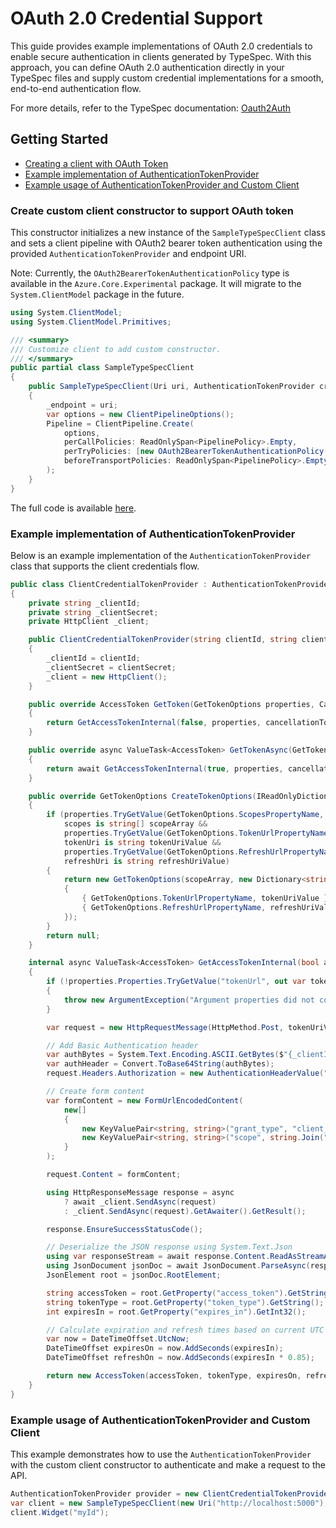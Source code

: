 # OAuth 2.0 Credential Support

This guide provides example implementations of OAuth 2.0 credentials to enable secure authentication in clients generated by TypeSpec. With this approach, you can define OAuth 2.0 authentication directly in your TypeSpec files and supply custom credential implementations for a smooth, end-to-end authentication flow.

For more details, refer to the TypeSpec documentation: [Oauth2Auth](https://typespec.io/docs/libraries/http/reference/js-api/interfaces/oauth2auth/)

## Getting Started

- [Creating a client with OAuth Token](#create-custom-client-constructor-to-support-oauth-token)
- [Example implementation of AuthenticationTokenProvider](#example-implementation-of-authenticationtokenprovider)
- [Example usage of AuthenticationTokenProvider and Custom Client](#example-usage-of-authenticationtokenprovider-and-custom-client)

### Create custom client constructor to support OAuth token

This constructor initializes a new instance of the `SampleTypeSpecClient` class and sets a client pipeline with OAuth2 bearer token authentication using the provided `AuthenticationTokenProvider` and endpoint URI.

Note: Currently, the `OAuth2BearerTokenAuthenticationPolicy` type is available in the `Azure.Core.Experimental` package. It will migrate to the `System.ClientModel` package in the future.

```csharp
using System.ClientModel;
using System.ClientModel.Primitives;

/// <summary>
/// Customize client to add custom constructor.
/// </summary>
public partial class SampleTypeSpecClient
{
    public SampleTypeSpecClient(Uri uri, AuthenticationTokenProvider credential)
    {
        _endpoint = uri;
        var options = new ClientPipelineOptions();
        Pipeline = ClientPipeline.Create(
            options,
            perCallPolicies: ReadOnlySpan<PipelinePolicy>.Empty,
            perTryPolicies: [new OAuth2BearerTokenAuthenticationPolicy(credential, flows)],
            beforeTransportPolicies: ReadOnlySpan<PipelinePolicy>.Empty
        );
    }
}
```

The full code is available [here](https://github.com/microsoft/typespec/blob/main/packages/http-client-csharp/generator/TestProjects/Local/Unbranded-TypeSpec/src/Custom/UnbrandedTypeSpecClient.cs).

### Example implementation of AuthenticationTokenProvider

Below is an example implementation of the `AuthenticationTokenProvider` class that supports the client credentials flow.

```csharp
public class ClientCredentialTokenProvider : AuthenticationTokenProvider
{
    private string _clientId;
    private string _clientSecret;
    private HttpClient _client;

    public ClientCredentialTokenProvider(string clientId, string clientSecret)
    {
        _clientId = clientId;
        _clientSecret = clientSecret;
        _client = new HttpClient();
    }

    public override AccessToken GetToken(GetTokenOptions properties, CancellationToken cancellationToken)
    {
        return GetAccessTokenInternal(false, properties, cancellationToken).GetAwaiter().GetResult();
    }

    public override async ValueTask<AccessToken> GetTokenAsync(GetTokenOptions properties, CancellationToken cancellationToken)
    {
        return await GetAccessTokenInternal(true, properties, cancellationToken).ConfigureAwait(false);
    }

    public override GetTokenOptions CreateTokenOptions(IReadOnlyDictionary<string, object> properties)
    {
        if (properties.TryGetValue(GetTokenOptions.ScopesPropertyName, out var scopes) &&
            scopes is string[] scopeArray &&
            properties.TryGetValue(GetTokenOptions.TokenUrlPropertyName, out var tokenUri) &&
            tokenUri is string tokenUriValue &&
            properties.TryGetValue(GetTokenOptions.RefreshUrlPropertyName, out var refreshUri) &&
            refreshUri is string refreshUriValue)
        {
            return new GetTokenOptions(scopeArray, new Dictionary<string, object>
            {
                { GetTokenOptions.TokenUrlPropertyName, tokenUriValue },
                { GetTokenOptions.RefreshUrlPropertyName, refreshUriValue }
            });
        }
        return null;
    }

    internal async ValueTask<AccessToken> GetAccessTokenInternal(bool async, GetTokenOptions properties, CancellationToken cancellationToken)
    {
        if (!properties.Properties.TryGetValue("tokenUrl", out var tokenUri) || tokenUri is not string tokenUriValue)
        {
            throw new ArgumentException("Argument properties did not contain the expected value 'tokenUrl'.", nameof(properties));
        }

        var request = new HttpRequestMessage(HttpMethod.Post, tokenUriValue);

        // Add Basic Authentication header
        var authBytes = System.Text.Encoding.ASCII.GetBytes($"{_clientId}:{_clientSecret}");
        var authHeader = Convert.ToBase64String(authBytes);
        request.Headers.Authorization = new AuthenticationHeaderValue("Basic", authHeader);

        // Create form content
        var formContent = new FormUrlEncodedContent(
            new[]
            {
                new KeyValuePair<string, string>("grant_type", "client_credentials"),
                new KeyValuePair<string, string>("scope", string.Join(" ", properties.Scopes.Span.ToArray()))
            }
        );

        request.Content = formContent;

        using HttpResponseMessage response = async
            ? await _client.SendAsync(request)
            : _client.SendAsync(request).GetAwaiter().GetResult();

        response.EnsureSuccessStatusCode();

        // Deserialize the JSON response using System.Text.Json
        using var responseStream = await response.Content.ReadAsStreamAsync();
        using JsonDocument jsonDoc = await JsonDocument.ParseAsync(responseStream);
        JsonElement root = jsonDoc.RootElement;

        string accessToken = root.GetProperty("access_token").GetString();
        string tokenType = root.GetProperty("token_type").GetString();
        int expiresIn = root.GetProperty("expires_in").GetInt32();

        // Calculate expiration and refresh times based on current UTC time
        var now = DateTimeOffset.UtcNow;
        DateTimeOffset expiresOn = now.AddSeconds(expiresIn);
        DateTimeOffset refreshOn = now.AddSeconds(expiresIn * 0.85);

        return new AccessToken(accessToken, tokenType, expiresOn, refreshOn);
    }
}
```

### Example usage of AuthenticationTokenProvider and Custom Client

This example demonstrates how to use the `AuthenticationTokenProvider` with the custom client constructor to authenticate and make a request to the API.

```csharp
AuthenticationTokenProvider provider = new ClientCredentialTokenProvider("myClientId", "myClientSecret");
var client = new SampleTypeSpecClient(new Uri("http://localhost:5000"), provider);
client.Widget("myId");
```
